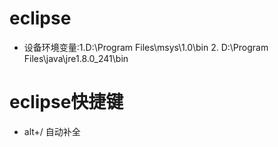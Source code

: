 # eclipse

- 设备环境变量:1.D:\Program Files\msys\1.0\bin 2. D:\Program Files\java\jre1.8.0_241\bin

# eclipse快捷键

- alt+/ 自动补全
